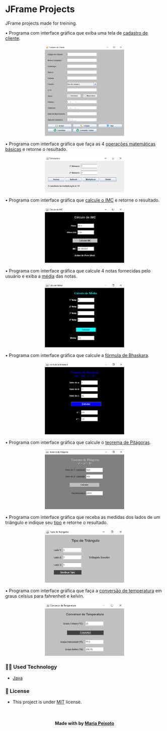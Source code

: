 # JFrame Projects
JFrame projects made for treining. 

• Programa com interface gráfica que exiba uma tela de [cadastro de cliente](https://github.com/mariacpeixoto/JFrame-projects/blob/master/src/Projects/CadastroDeCliente.java).

<p align="center"><img src="./src/assets/img/cadastrodecliente.png" height="50%" width="50%" title="Cadastro de cliente"></p>


• Programa com interface gráfica que faça as 4 [operações matemáticas básicas](https://github.com/mariacpeixoto/JFrame-projects/blob/master/src/Projects/CalculadoraJ.java) e retorne o resultado.

<p align="center"><img src="./src/assets/img/calculadora.png" height="50%" width="50%" title="Calculadora"></p>


• Programa com interface gráfica que [calcule o IMC](https://github.com/mariacpeixoto/JFrame-projects/blob/master/src/Projects/CalcularIMC.java) e retorne o resultado.

<p align="center"><img src="./src/assets/img/calcularIMC.png" height="50%" width="50%" title="Calculo de IMC"></p>


• Programa com interface gráfica que calcule 4 notas fornecidas pelo usuário e exiba a [média](https://github.com/mariacpeixoto/JFrame-projects/blob/master/src/Projects/CalcularMediaJ.java) das notas.

<p align="center"><img src="./src/assets/img/calcularMedia.png" height="50%" width="50%"></p>

• Programa com interface gráfica que calcule a [fórmula de Bhaskara](https://github.com/mariacpeixoto/JFrame-projects/blob/master/src/Projects/Bhaskara.java).

<p align="center"><img src="./src/assets/img/Bhaskara.png" height="50%" width="50%"></p>

• Programa com interface gráfica que calcule o [teorema de Pitágoras](https://github.com/mariacpeixoto/JFrame-projects/blob/master/src/Projects/TeoremaPitagoras.java).

<p align="center"><img src="./src/assets/img/TeoremaPitagoras.png" height="50%" width="50%"></p>

• Programa com interface gráfica que receba as medidas dos lados de um triângulo e indique seu [tipo](https://github.com/mariacpeixoto/JFrame-projects/blob/master/src/Projects/TipoTriangulo.java) e retorne o resultado.

<p align="center"><img src="./src/assets/img/tipoTriangulo.png" height="50%" width="50%"></p>

• Programa com interface gráfica que faça a [conversão de temperatura](https://github.com/mariacpeixoto/JFrame-projects/blob/master/src/Projects/ConversorTemp.java) em graus celsius para fahrenheit e kelvin.

<p align="center"><img src="./src/assets/img/conversorTemp.png" height="50%" width="50%"></p>

<h3>👨‍💻 Used Technology</h3>

- [Java](https://www.zup.com.br/blog/java#:~:text=O%20Java%20%C3%A9%20uma%20linguagem,como%20o%20pai%20do%20Java.)

<!--License session-->
<h3>📝 License</h3>

- This project is under [MIT](./LICENSE.txt) license.


<!--Bottom session-->
<br><h4 align=center>Made with by <a target="_blank" href="https://github.com/mariacpeixoto" >Maria Peixoto</a></h4>
